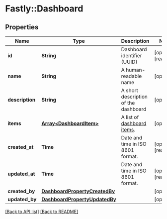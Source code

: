 # Fastly::Dashboard

## Properties

| Name | Type | Description | Notes |
| ---- | ---- | ----------- | ----- |
| **id** | **String** | Dashboard identifier (UUID) | [optional][readonly] |
| **name** | **String** | A human-readable name | [optional] |
| **description** | **String** | A short description of the dashboard | [optional] |
| **items** | [**Array&lt;DashboardItem&gt;**](DashboardItem.md) | A list of [dashboard items](#dashboard-item). | [optional] |
| **created_at** | **Time** | Date and time in ISO 8601 format. | [optional][readonly] |
| **updated_at** | **Time** | Date and time in ISO 8601 format. | [optional][readonly] |
| **created_by** | [**DashboardPropertyCreatedBy**](DashboardPropertyCreatedBy.md) |  | [optional] |
| **updated_by** | [**DashboardPropertyUpdatedBy**](DashboardPropertyUpdatedBy.md) |  | [optional] |

[[Back to API list]](../../README.md#endpoints) [[Back to README]](../../README.md)

